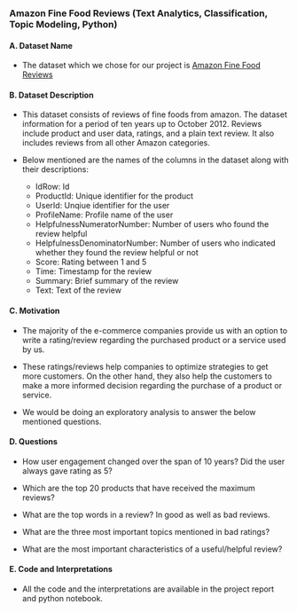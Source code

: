 ### Amazon Fine Food Reviews (__Text Analytics, Classification, Topic Modeling, Python__)

#### A. Dataset Name
* The dataset which we chose for our project is [Amazon Fine Food Reviews](https://www.kaggle.com/snap/amazon-fine-food-reviews)

#### B. Dataset Description
* This dataset consists of reviews of fine foods from amazon. The dataset information for a period of ten years up to October 2012. Reviews include product and user data, ratings, and a plain text review. It also includes reviews from all other Amazon categories.  


* Below mentioned are the names of the columns in the dataset along with their descriptions:
    * IdRow: Id
    * ProductId: Unique identifier for the product
    * UserId: Unqiue identifier for the user
    * ProfileName: Profile name of the user
    * HelpfulnessNumeratorNumber: Number of users who found the review helpful
    * HelpfulnessDenominatorNumber: Number of users who indicated whether they found the review helpful or not
    * Score: Rating between 1 and 5
    * Time: Timestamp for the review
    * Summary: Brief summary of the review
    * Text: Text of the review

#### C. Motivation
* The majority of the e-commerce companies provide us with an option to write a rating/review regarding the purchased product or a service used by us.

* These ratings/reviews help companies to optimize strategies to get more customers. On the other hand, they also help the customers to make a more informed decision regarding the purchase of a product or service.

* We would be doing an exploratory analysis to answer the below mentioned questions.

#### D. Questions
* How user engagement changed over the span of 10 years? Did the user always gave rating as 5?


* Which are the top 20 products that have received the maximum reviews?


* What are the top words in a review? In good as well as bad reviews.


* What are the three most important topics mentioned in bad ratings?


* What are the most important characteristics of a useful/helpful review?

#### E. Code and Interpretations
* All the code and the interpretations are available in the project report and python notebook.
